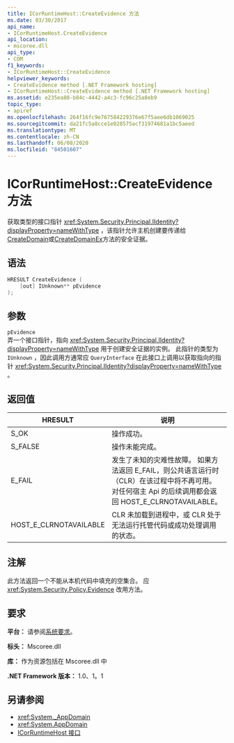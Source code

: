```yaml
---
title: ICorRuntimeHost::CreateEvidence 方法
ms.date: 03/30/2017
api_name:
- ICorRuntimeHost.CreateEvidence
api_location:
- mscoree.dll
api_type:
- COM
f1_keywords:
- ICorRuntimeHost::CreateEvidence
helpviewer_keywords:
- CreateEvidence method [.NET Framework hosting]
- ICorRuntimeHost::CreateEvidence method [.NET Framework hosting]
ms.assetid: e235ea80-b84c-4442-a4c3-fc96c25a8eb9
topic_type:
- apiref
ms.openlocfilehash: 264f16fc9e767584229376e67f5aee6db1069025
ms.sourcegitcommit: da21fc5a8cce1e028575acf31974681a1bc5aeed
ms.translationtype: MT
ms.contentlocale: zh-CN
ms.lasthandoff: 06/08/2020
ms.locfileid: "84501607"
---
```

# <a name="icorruntimehostcreateevidence-method"></a>ICorRuntimeHost::CreateEvidence 方法
获取类型的接口指针 <xref:System.Security.Principal.IIdentity?displayProperty=nameWithType> ，该指针允许主机创建要传递给[CreateDomain](icorruntimehost-createdomain-method.md)或[CreateDomainEx](icorruntimehost-createdomainex-method.md)方法的安全证据。  
  
## <a name="syntax"></a>语法  
  
```cpp  
HRESULT CreateEvidence (  
    [out] IUnknown** pEvidence  
);  
```  
  
## <a name="parameters"></a>参数  
 `pEvidence`  
 弄一个接口指针，指向 <xref:System.Security.Principal.IIdentity?displayProperty=nameWithType> 用于创建安全证据的实例。 此指针的类型为 `IUnknown` ，因此调用方通常应 `QueryInterface` 在此接口上调用以获取指向的指针 <xref:System.Security.Principal.IIdentity?displayProperty=nameWithType> 。  
  
## <a name="return-value"></a>返回值  
  
|HRESULT|说明|  
|-------------|-----------------|  
|S_OK|操作成功。|  
|S_FALSE|操作未能完成。|  
|E_FAIL|发生了未知的灾难性故障。 如果方法返回 E_FAIL，则公共语言运行时（CLR）在该过程中将不再可用。 对任何宿主 Api 的后续调用都会返回 HOST_E_CLRNOTAVAILABLE。|  
|HOST_E_CLRNOTAVAILABLE|CLR 未加载到进程中，或 CLR 处于无法运行托管代码或成功处理调用的状态。|  
  
## <a name="remarks"></a>注解  
 此方法返回一个不能从本机代码中填充的空集合。 应 <xref:System.Security.Policy.Evidence> 改用方法。  
  
## <a name="requirements"></a>要求  
 **平台：** 请参阅[系统要求](../../get-started/system-requirements.md)。  
  
 **标头：** Mscoree.dll  
  
 **库：** 作为资源包括在 Mscoree.dll 中  
  
 **.NET Framework 版本：** 1.0、1。1  
  
## <a name="see-also"></a>另请参阅

- <xref:System._AppDomain>
- <xref:System.AppDomain>
- [ICorRuntimeHost 接口](icorruntimehost-interface.md)

